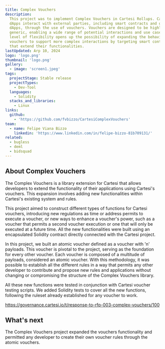 ```yaml
---
title: Complex Vouchers
description:
  This project was to implement Complex Vouchers in Cartesi Rollups. Cartesi
  dApps interact with external parties, including smart contracts and other
  dApps, through the use of vouchers. Vouchers are designed to be highly
  generic, enabling a wide range of potential interactions and use cases. This
  level of flexibility opens up the possibility of expanding the behavior of
  vouchers to support more complex interactions by targeting smart contracts
  that extend their functionalities.
lastUpdated: Arp 10, 2024
logo: 'logo.png'
thumbnail: 'logo.png'
gallery:
  - image: 'screen1.jpeg'
tags:
  projectStage: Stable release
  projectTypes:
    - Dev-Tool
  languages:
    - Solidity
  stacks_and_libraries:
    - Linux
links:
  github:
    - 'https://github.com/fvbizzo/CartesiComplexVouchers'
team:
  - name: Felipe Viana Bizzo
    linkedin: 'https://www.linkedin.com/in/felipe-bizzo-81b709131/'
related:
  - bugless
  - deml
  - bidsquad
---
```


## About Complex Vouchers

The Complex Vouchers is a library extension for Cartesi that allows developers
to extend the functionality of their applications using Cartesi's vouchers. This
expansion involves adding new functionalities within Cartesi's existing system
and rules.

This project aimed to construct different types of functions for Cartesi
vouchers, introducing new regulations as time or address permits to execute a
voucher, or new ways to enhance a voucher's power, such as a voucher that
permits a second voucher execution or one that will only be executed at a future
time. All the new functionalities were built using an encapsulated Solidity
contract directly connected with the Cartesi project.

In this project, we built an atomic voucher defined as a voucher with 'n'
payloads. This voucher is pivotal to the project, serving as the foundation for
every other voucher. Each voucher is composed of a multitude of payloads,
considered an atomic voucher. With this methodology, it was possible to
establish all the different rules in a way that permits any other developer to
contribute and propose new rules and applications without changing or
compromising the structure of the Complex Vouchers library.

All these new functions were tested in conjunction with Cartesi voucher testing
scripts. We added Solidity tests to cover all the new functions, following the
ruleset already established for any voucher to work.

https://governance.cartesi.io/t/response-to-rfp-003-complex-vouchers/100

## What's next

The Complex Vouchers project expanded the vouchers functionality and permitted
any developer to create their own voucher rules through the atomic vouchers.
